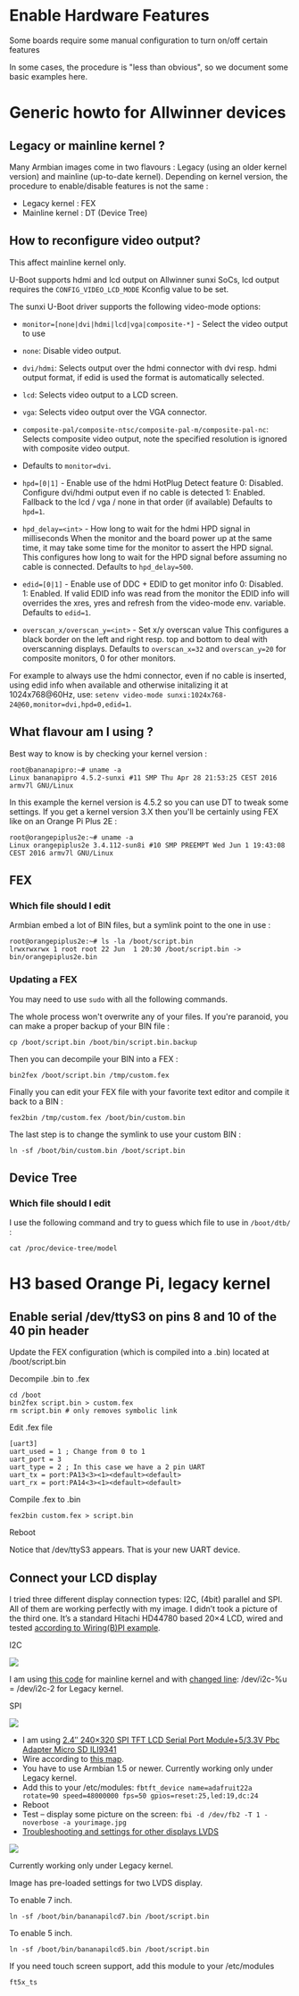 Enable Hardware Features
========================

Some boards require some manual configuration to turn on/off certain features

In some cases, the procedure is "less than obvious", so we document some basic examples here.

# Generic howto for Allwinner devices

## Legacy or mainline kernel ?

Many Armbian images come in two flavours : Legacy (using an older kernel version) and mainline (up-to-date kernel). Depending on kernel version, the procedure to enable/disable features is not the same :

 * Legacy kernel : FEX
 * Mainline kernel : DT (Device Tree)

## How to reconfigure video output? ##

This affect mainline kernel only.

U-Boot supports hdmi and lcd output on Allwinner sunxi SoCs, lcd output requires the `CONFIG_VIDEO_LCD_MODE` Kconfig value to be set.

The sunxi U-Boot driver supports the following video-mode options:

- `monitor=[none|dvi|hdmi|lcd|vga|composite-*]` - Select the video output to use
 
 - `none`:     Disable video output.
 -  `dvi/hdmi`: Selects output over the hdmi connector with dvi resp. hdmi output format, if edid is used the format is automatically selected.
 -  `lcd`:      Selects video output to a LCD screen.
 -  `vga`:      Selects video output over the VGA connector.
 -  `composite-pal/composite-ntsc/composite-pal-m/composite-pal-nc`: Selects composite video output, note the specified resolution is ignored with composite video output.
 -  Defaults to `monitor=dvi`.

- `hpd=[0|1]` - Enable use of the hdmi HotPlug Detect feature
 0: Disabled. Configure dvi/hdmi output even if no cable is detected
 1: Enabled.  Fallback to the lcd / vga / none in that order (if available)
 Defaults to `hpd=1`.

- `hpd_delay=<int>` - How long to wait for the hdmi HPD signal in milliseconds
 When the monitor and the board power up at the same time, it may take some time for the monitor to assert the HPD signal. This configures how long to wait for the HPD signal before assuming no cable is connected.
 Defaults to `hpd_delay=500`.

- `edid=[0|1]` - Enable use of DDC + EDID to get monitor info
 0: Disabled.
 1: Enabled. If valid EDID info was read from the monitor the EDID info will overrides the xres, yres and refresh from the video-mode env. variable.
 Defaults to `edid=1`.

- `overscan_x/overscan_y=<int>` - Set x/y overscan value
 This configures a black border on the left and right resp. top and bottom to deal with overscanning displays. Defaults to `overscan_x=32` and `overscan_y=20` for composite monitors, 0 for other monitors.

For example to always use the hdmi connector, even if no cable is inserted, using edid info when available and otherwise initalizing it at 1024x768@60Hz, use: `setenv video-mode sunxi:1024x768-24@60,monitor=dvi,hpd=0,edid=1`.

## What flavour am I using ?

Best way to know is by checking your kernel version :

```
root@bananapipro:~# uname -a
Linux bananapipro 4.5.2-sunxi #11 SMP Thu Apr 28 21:53:25 CEST 2016 armv7l GNU/Linux
```

In this example the kernel version is 4.5.2 so you can use DT to tweak some settings. If you get a kernel version 3.X then you'll be certainly using FEX like on an Orange Pi Plus 2E :

```
root@orangepiplus2e:~# uname -a
Linux orangepiplus2e 3.4.112-sun8i #10 SMP PREEMPT Wed Jun 1 19:43:08 CEST 2016 armv7l GNU/Linux
```

## FEX

### Which file should I edit

Armbian embed a lot of BIN files, but a symlink point to the one in use :

```
root@orangepiplus2e:~# ls -la /boot/script.bin
lrwxrwxrwx 1 root root 22 Jun  1 20:30 /boot/script.bin -> bin/orangepiplus2e.bin
```

### Updating a FEX

You may need to use `sudo` with all the following commands.

The whole process won't overwrite any of your files. If you're paranoid, you can make a proper backup of your BIN file :

```
cp /boot/script.bin /boot/bin/script.bin.backup
```

Then you can decompile your BIN into a FEX :

```
bin2fex /boot/script.bin /tmp/custom.fex
```

Finally you can edit your FEX file with your favorite text editor and compile it back to a BIN :

```
fex2bin /tmp/custom.fex /boot/bin/custom.bin
```

The last step is to change the symlink to use your custom BIN :

```
ln -sf /boot/bin/custom.bin /boot/script.bin
```

## Device Tree

### Which file should I edit

I use the following command and try to guess which file to use in `/boot/dtb/` :

```
cat /proc/device-tree/model
```

# H3 based Orange Pi, legacy kernel

## Enable serial /dev/ttyS3 on pins 8 and 10 of the 40 pin header

Update the FEX configuration (which is compiled into a .bin) located at /boot/script.bin

Decompile .bin to .fex
```
cd /boot
bin2fex script.bin > custom.fex
rm script.bin # only removes symbolic link
```

Edit .fex file
```
[uart3]
uart_used = 1 ; Change from 0 to 1
uart_port = 3
uart_type = 2 ; In this case we have a 2 pin UART
uart_tx = port:PA13<3><1><default><default>
uart_rx = port:PA14<3><1><default><default>
```

Compile .fex to .bin
```
fex2bin custom.fex > script.bin
```

Reboot

Notice that /dev/ttyS3 appears. That is your new UART device.

## Connect your LCD display ##

I tried three different display connection types: I2C, (4bit) parallel and SPI. All of them are working perfectly with my image. I didn’t took a picture of the third one. It’s a standard Hitachi HD44780 based 20×4 LCD, wired and tested [according to Wiring(B)PI example](https://github.com/LeMaker/WiringBPi).

I2C

![](http://www.igorpecovnik.com/wp-content/uploads/2014/09/banana-i2c-display1.jpg)

I am using [this code](https://github.com/vvromanov/cb_i2c_lcd) for mainline kernel and with [changed line](https://github.com/vvromanov/cb_i2c_lcd/blob/master/i2c_lcd.c#L28): /dev/i2c-%u = /dev/i2c-2 for Legacy kernel.

SPI

![](http://www.igorpecovnik.com/wp-content/uploads/2014/09/banana-spi-display.jpg)

- I am using [2.4″ 240×320 SPI TFT LCD Serial Port Module+5/3.3V Pbc Adapter Micro SD ILI9341](http://www.google.com/search?q=2.4%E2%80%B3+240%C3%97320+SPI+TFT+LCD+Serial+Port+Module%2B5%2F3.3V+Pbc+Adapter+Micro+SD+ILI9341&oq=2.4%E2%80%B3+240%C3%97320+SPI+TFT+LCD+Serial+Port+Module%2B5%2F3.3V+Pbc+Adapter+Micro+SD+ILI9341)
- Wire according to [this map](http://blog.riyas.org/2014/07/quickly-test-il9341-22-inch-22-spi-tft-raspbmc-fbtft.html).
- You have to use Armbian 1.5 or newer. Currently working only under Legacy kernel.
- Add this to your /etc/modules:
`fbtft_device name=adafruit22a rotate=90 speed=48000000 fps=50 gpios=reset:25,led:19,dc:24`
- Reboot
- Test – display some picture on the screen:
`fbi -d /dev/fb2 -T 1 -noverbose -a yourimage.jpg`
- [Troubleshooting and settings for other displays
LVDS](https://github.com/notro/fbtft/wiki)

![](http://www.armbian.com/wp-content/uploads/2015/09/lvdsbanana.png)

Currently working only under Legacy kernel.

Image has pre-loaded settings for two LVDS display.

To enable 7 inch.

`ln -sf /boot/bin/bananapilcd7.bin /boot/script.bin`

To enable 5 inch.

`ln -sf /boot/bin/bananapilcd5.bin /boot/script.bin`

If you need touch screen support, add this module to your /etc/modules

`ft5x_ts`
